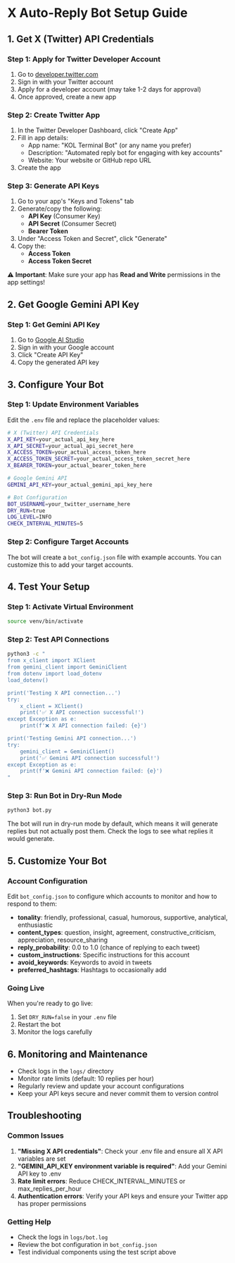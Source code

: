 # X Auto-Reply Bot Setup Guide

## 1. Get X (Twitter) API Credentials

### Step 1: Apply for Twitter Developer Account
1. Go to [developer.twitter.com](https://developer.twitter.com)
2. Sign in with your Twitter account
3. Apply for a developer account (may take 1-2 days for approval)
4. Once approved, create a new app

### Step 2: Create Twitter App
1. In the Twitter Developer Dashboard, click "Create App"
2. Fill in app details:
   - App name: "KOL Terminal Bot" (or any name you prefer)
   - Description: "Automated reply bot for engaging with key accounts"
   - Website: Your website or GitHub repo URL
3. Create the app

### Step 3: Generate API Keys
1. Go to your app's "Keys and Tokens" tab
2. Generate/copy the following:
   - **API Key** (Consumer Key)
   - **API Secret** (Consumer Secret)
   - **Bearer Token**
3. Under "Access Token and Secret", click "Generate"
4. Copy the:
   - **Access Token**
   - **Access Token Secret**

⚠️ **Important**: Make sure your app has **Read and Write** permissions in the app settings!

## 2. Get Google Gemini API Key

### Step 1: Get Gemini API Key
1. Go to [Google AI Studio](https://makersuite.google.com/app/apikey)
2. Sign in with your Google account
3. Click "Create API Key"
4. Copy the generated API key

## 3. Configure Your Bot

### Step 1: Update Environment Variables
Edit the `.env` file and replace the placeholder values:

```bash
# X (Twitter) API Credentials
X_API_KEY=your_actual_api_key_here
X_API_SECRET=your_actual_api_secret_here
X_ACCESS_TOKEN=your_actual_access_token_here
X_ACCESS_TOKEN_SECRET=your_actual_access_token_secret_here
X_BEARER_TOKEN=your_actual_bearer_token_here

# Google Gemini API
GEMINI_API_KEY=your_actual_gemini_api_key_here

# Bot Configuration
BOT_USERNAME=your_twitter_username_here
DRY_RUN=true
LOG_LEVEL=INFO
CHECK_INTERVAL_MINUTES=5
```

### Step 2: Configure Target Accounts
The bot will create a `bot_config.json` file with example accounts. You can customize this to add your target accounts.

## 4. Test Your Setup

### Step 1: Activate Virtual Environment
```bash
source venv/bin/activate
```

### Step 2: Test API Connections
```bash
python3 -c "
from x_client import XClient
from gemini_client import GeminiClient
from dotenv import load_dotenv
load_dotenv()

print('Testing X API connection...')
try:
    x_client = XClient()
    print('✅ X API connection successful!')
except Exception as e:
    print(f'❌ X API connection failed: {e}')

print('Testing Gemini API connection...')
try:
    gemini_client = GeminiClient()
    print('✅ Gemini API connection successful!')
except Exception as e:
    print(f'❌ Gemini API connection failed: {e}')
"
```

### Step 3: Run Bot in Dry-Run Mode
```bash
python3 bot.py
```

The bot will run in dry-run mode by default, which means it will generate replies but not actually post them. Check the logs to see what replies it would generate.

## 5. Customize Your Bot

### Account Configuration
Edit `bot_config.json` to configure which accounts to monitor and how to respond to them:

- **tonality**: friendly, professional, casual, humorous, supportive, analytical, enthusiastic
- **content_types**: question, insight, agreement, constructive_criticism, appreciation, resource_sharing
- **reply_probability**: 0.0 to 1.0 (chance of replying to each tweet)
- **custom_instructions**: Specific instructions for this account
- **avoid_keywords**: Keywords to avoid in tweets
- **preferred_hashtags**: Hashtags to occasionally add

### Going Live
When you're ready to go live:
1. Set `DRY_RUN=false` in your `.env` file
2. Restart the bot
3. Monitor the logs carefully

## 6. Monitoring and Maintenance

- Check logs in the `logs/` directory
- Monitor rate limits (default: 10 replies per hour)
- Regularly review and update your account configurations
- Keep your API keys secure and never commit them to version control

## Troubleshooting

### Common Issues
1. **"Missing X API credentials"**: Check your .env file and ensure all X API variables are set
2. **"GEMINI_API_KEY environment variable is required"**: Add your Gemini API key to .env
3. **Rate limit errors**: Reduce CHECK_INTERVAL_MINUTES or max_replies_per_hour
4. **Authentication errors**: Verify your API keys and ensure your Twitter app has proper permissions

### Getting Help
- Check the logs in `logs/bot.log`
- Review the bot configuration in `bot_config.json`
- Test individual components using the test script above
